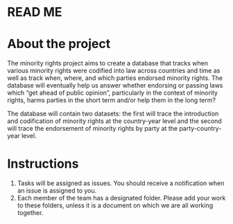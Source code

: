 # READ ME 

# About the project 

The minority rights project aims to create a database that tracks when various minority rights were codified into law across countries and time as well as track when, where, and which parties endorsed minority rights. The database will eventually help us answer whether endorsing or passing laws which “get ahead of public opinion”, particularly in the context of minority rights, harms parties in the short term and/or help them in the long term? 

The database will contain two datasets: the first will trace the introduction and codification of minority rights at the country-year level and the second will trace the endorsement of minority rights by party at the party-country-year level. 

# Instructions 

1. Tasks will be assigned as issues. You should receive a notification when an issue is assigned to you.
2. Each member of the team has a designated folder. Please add your work to these folders, unless it is a document on which we are all working together.
